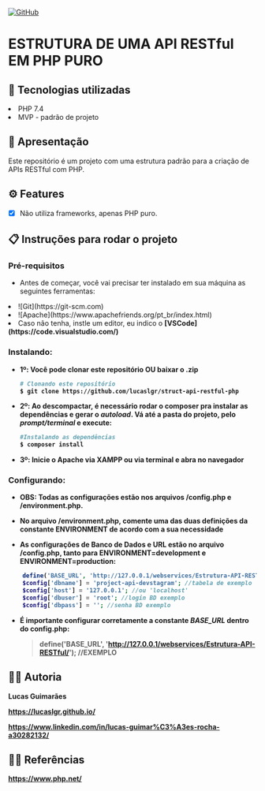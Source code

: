 <a href="./LICENSE">![GitHub](https://img.shields.io/badge/license-MIT-green)</a>

# ESTRUTURA DE UMA API RESTful EM PHP PURO

## :rocket: Tecnologias utilizadas

<li>PHP 7.4</li>
<li>MVP - padrão de projeto </li>

## :loudspeaker: Apresentação

Este repositório é um projeto com uma estrutura padrão para a criação de APIs RESTful com PHP.

## ⚙ Features

- [x] Não utiliza frameworks, apenas PHP puro.

## :clipboard: Instruções para rodar o projeto

### Pré-requisitos

- Antes de começar, você vai precisar ter instalado em sua máquina as seguintes ferramentas:

<li>![Git](https://git-scm.com)</li>
<li>![Apache](https://www.apachefriends.org/pt_br/index.html)</li>
<li>Caso não tenha, instle um editor, eu indico o <b>[VSCode](https://code.visualstudio.com/)</li>

### Instalando:

- 1º: Você pode clonar este repositório OU baixar o .zip
  
  ```bash
  # Clonando este repositório
  $ git clone https://github.com/lucaslgr/struct-api-restful-php
  ```

- 2º: Ao descompactar, é necessário rodar o **composer** pra instalar as dependências e gerar o *autoload*.
  Vá até a pasta do projeto, pelo *prompt/terminal* e execute:
  
  ```bash
  #Instalando as dependências
  $ composer install      
  ```

- 3º: Inicie o Apache via XAMPP ou via terminal e abra no navegador

### Configurando:

- OBS: Todas as **configurações** estão nos arquivos **/config.php** e **/environment.php**.

- No arquivo **/environment.php**, comente uma das duas definições da constante **ENVIRONMENT** de acordo com a sua necessidade

- As configurações de Banco de Dados e URL estão no arquivo **/config.php**, tanto para **ENVIRONMENT=development** e **ENVIRONMENT=production**:

```php
    define('BASE_URL', 'http://127.0.0.1/webservices/Estrutura-API-RESTful/'); //Configurar corretamente a BASE_URL de acordo com o local onde vai ser alocado o projeto
    $config['dbname'] = 'project-api-devstagram'; //tabela de exemplo
    $config['host'] = '127.0.0.1'; //ou 'localhost'
    $config['dbuser'] = 'root'; //login BD exemplo
    $config['dbpass'] = ''; //senha BD exemplo
```

- É importante configurar corretamente a constante *BASE_URL* dentro do **config.php**:
  
  > define('BASE_URL', 'http://127.0.0.1/webservices/Estrutura-API-RESTful/'); //EXEMPLO 

## :man_technologist: Autoria

Lucas Guimarães

https://lucaslgr.github.io/

https://www.linkedin.com/in/lucas-guimar%C3%A3es-rocha-a30282132/

## :male_detective: Referências

https://www.php.net/